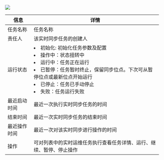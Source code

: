 ![](https://qcloudimg.tencent-cloud.cn/raw/bc74b5944967bf4e85d9e7821eafe522.png)

| 信息 | 详情 | 
|---------|---------|
| 任务名称	| 任务名称| 
| 责任人	| 该实时同步任务的创建人| 
| 运行状态	| <li>初始化: 初始化任务参数及配置<li>操作中：状态扭转中<li>运行中：任务正在运行<li>已暂停：任务暂时终止，保留同步位点。下次可从暂停位点或最新位点开始运行<li>已停止：任务已手动停止<li>失败：任务运行失败| 
| 最近启动时间	| 最近一次执行实时同步任务的时间| 
| 结束时间	| 最近一次实时同步任务的结束时间| 
| 最近操作时间	| 最近一次对该实时同步进行操作的时间| 
| 操作	| 可对列表中的实时运维任务执行查看任务详情、运行、继续、暂停、停止操作| 

  
  
